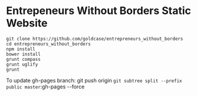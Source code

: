 # Entrepeneurs Without Borders Static Website

```
git clone https://github.com/goldcase/entrepreneurs_without_borders
cd entrepreneurs_without_borders
npm install
bower install
grunt compass
grunt uglify
grunt
```

To update gh-pages branch:
    git push origin `git subtree split --prefix public master`:gh-pages --force
